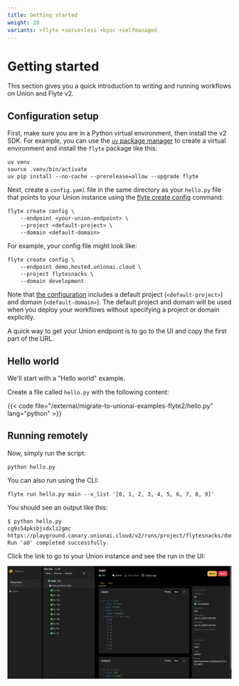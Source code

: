 ```yaml
---
title: Getting started
weight: 20
variants: +flyte +serverless +byoc +selfmanaged
---
```


# Getting started

This section gives you a quick introduction to writing and running workflows on Union and Flyte v2.

## Configuration setup

First, make sure you are in a Python virtual environment, then install the v2 SDK.
For example, you can use the [`uv` package manager](https://docs.astral.sh/uv/) to create a virtual environment and install the `flyte` package like this:

```shell
uv venv
source .venv/bin/activate
uv pip install --no-cache --prerelease=allow --upgrade flyte
```

Next, create a `config.yaml` file in the same directory as your `hello.py` file that points to your Union instance using the [flyte create config](../api-reference/flyte-cli#flyte-create-config) command:

```shell
flyte create config \
    --endpoint <your-union-endpoint> \
    --project <default-project> \
    --domain <default-domain>
```

For example, your config file might look like:

```shell
flyte create config \
    --endpoint demo.hosted.unionai.cloud \
    --project flytesnacks \
    --domain development
```

Note that [the configuration](./configuring-and-running#setting-up-a-configuration-file) includes a default project (`<default-project>`) and domain (`<default-domain>`).
The default project and domain will be used when you deploy your workflows without specifying a project or domain explicitly.

A quick way to get your Union endpoint is to go to the UI and copy the first part of the URL.


## Hello world

We'll start with a "Hello world" example.

Create a file called `hello.py` with the following content:

{{< code file="/external/migrate-to-unionai-examples-flyte2/hello.py" lang="python" >}}

## Running remotely

Now, simply run the script:

```shell
python hello.py
```

You can also run using the CLI:

```shell
flyte run hello.py main --x_list '[0, 1, 2, 3, 4, 5, 6, 7, 8, 9]'
```

You should see an output like this:

```shell
$ python hello.py
cg9s54pksbjsdxlz2gmc
https://playground.canary.unionai.cloud/v2/runs/project/flytesnacks/domain/development/cg9s54pksbjsdxlz2gmc
Run 'a0' completed successfully.
```

Click the link to go to your Union instance and see the run in the UI:

![V2 UI](../_static/images/user-guide/v2ui.png)

